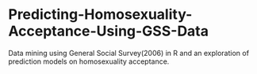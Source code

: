 # Predicting-Homosexuality-Acceptance-Using-GSS-Data
Data mining using General Social Survey(2006) in R and an exploration of prediction models on homosexuality acceptance.
